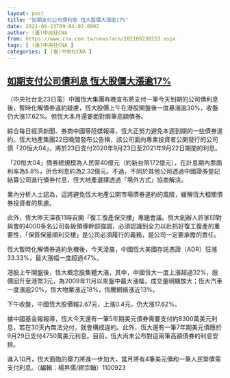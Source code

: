 ```yaml
---
layout: post
title: "如期支付公司債利息 恆大股價大漲逾17%"
date: 2021-09-23T09:04:02.000Z
author: (臺)中央社CNA
from: https://www.cna.com.tw/news/acn/202109230253.aspx
tags: [ (臺)中央社CNA ]
categories: [ (臺)中央社CNA ]
---
```

<!--1632387842000-->
[如期支付公司債利息 恆大股價大漲逾17%](https://www.cna.com.tw/news/acn/202109230253.aspx)
------

<div>
<div></div><div class="paragraph"><p>（中央社台北23日電）中國恆大集團昨晚宣布將支付一筆今天到期的公司債利息後，暫時化解債券違約疑慮，恆大股價上午在港股開盤後一度暴漲逾30%，收盤仍大漲17.62%。但恆大本月還要面對兩筆高額債券。</p><p>綜合每日經濟新聞、券商中國等陸媒報導，恆大正努力避免本週到期的一些債券違約。恆大地產集團22日晚間發布公告稱，該公司面向專業投資者公開發行的公司債「20恒大04」，將於23日支付2020年9月23日至2021年9月22日期間的利息。</p><p>「20恒大04」債券總規模為人民幣40億元（約新台幣172億元），在計息期內票面利率為5.8%，折合利息約為2.32億元。不過，不同於其他公司透過中國證券登記結算公司進行債券付息，恆大地產選擇透過「場外方式」協商解決。</p><p>業內分析人士認為，這將避免恆大地產公開市場債券違約的風險，緩解恆大相關債券投資者的焦慮。</p><p>此外，恆大昨天深夜11時召開「復工復產保交樓」專題會議。恆大創辦人許家印對與會的4000多名公司各級領導幹部強調，必須認識到全力以赴抓好復工復產的重要性，「保質保量順利交樓」是公司必須履行的義務，是公司一定要承擔的責任。</p><p>恆大暫時化解債券違約危機後，今天淩晨，中國恆大美國存託憑證（ADR）狂漲33.33%，最大漲幅一度超過47%。</p><p>港股上午開盤後，恆大概念股集體大漲，其中，中國恆大一度上漲超過32%，股價回升至港幣3元，為2009年11月以來盤中最大漲幅，成交量明顯放大；恆大汽車一度漲逾20%，恆大物業漲近18%，恆騰網絡漲近13%。</p><p>下午收盤，中國恆大股價報2.67元，上漲0.4元，仍大漲17.62%。</p><p>據中國基金報報導，恆大今天還有一筆5年期美元債券需要支付約8300萬美元利息，若在30天內無法兌付，就會構成違約。此外，恆大還有一筆7年期美元債應於9月29日支付4750萬美元利息。目前，恆大尚未公布對這兩筆高額債券的利息安排。</p><p>進入10月，恆大面臨的壓力將進一步加大，當月將有4筆美元債和一筆人民幣債需支付利息。（編輯：楊昇儒/繆宗翰）1100923</p></div>
</div>

